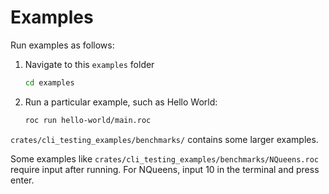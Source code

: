 # Examples

Run examples as follows:

1. Navigate to this `examples` folder

    ```bash
    cd examples
    ```

2. Run a particular example, such as Hello World:

    ```bash
    roc run hello-world/main.roc
    ```

`crates/cli_testing_examples/benchmarks/` contains some larger examples.

Some examples like `crates/cli_testing_examples/benchmarks/NQueens.roc` require input after running.
For NQueens, input 10 in the terminal and press enter.
